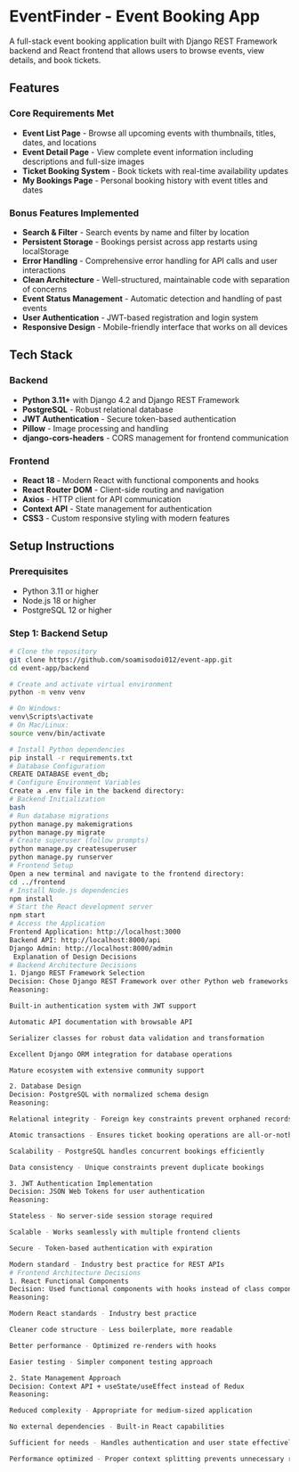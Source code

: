 # EventFinder - Event Booking App

A full-stack event booking application built with Django REST Framework backend and React frontend that allows users to browse events, view details, and book tickets.

##  Features

### Core Requirements Met
- **Event List Page** - Browse all upcoming events with thumbnails, titles, dates, and locations
- **Event Detail Page** - View complete event information including descriptions and full-size images
- **Ticket Booking System** - Book tickets with real-time availability updates
- **My Bookings Page** - Personal booking history with event titles and dates

###  Bonus Features Implemented
-  **Search & Filter** - Search events by name and filter by location
-  **Persistent Storage** - Bookings persist across app restarts using localStorage
-  **Error Handling** - Comprehensive error handling for API calls and user interactions
-  **Clean Architecture** - Well-structured, maintainable code with separation of concerns
-  **Event Status Management** - Automatic detection and handling of past events
-  **User Authentication** - JWT-based registration and login system
-  **Responsive Design** - Mobile-friendly interface that works on all devices

##  Tech Stack

### Backend
- **Python 3.11+** with Django 4.2 and Django REST Framework
- **PostgreSQL** - Robust relational database
- **JWT Authentication** - Secure token-based authentication
- **Pillow** - Image processing and handling
- **django-cors-headers** - CORS management for frontend communication

### Frontend
- **React 18** - Modern React with functional components and hooks
- **React Router DOM** - Client-side routing and navigation
- **Axios** - HTTP client for API communication
- **Context API** - State management for authentication
- **CSS3** - Custom responsive styling with modern features

## Setup Instructions

### Prerequisites
- Python 3.11 or higher
- Node.js 18 or higher
- PostgreSQL 12 or higher

### Step 1: Backend Setup

```bash
# Clone the repository
git clone https://github.com/soamisodoi012/event-app.git
cd event-app/backend

# Create and activate virtual environment
python -m venv venv

# On Windows:
venv\Scripts\activate
# On Mac/Linux:
source venv/bin/activate

# Install Python dependencies
pip install -r requirements.txt
# Database Configuration
CREATE DATABASE event_db;
# Configure Environment Variables
Create a .env file in the backend directory:
# Backend Initialization
bash
# Run database migrations
python manage.py makemigrations
python manage.py migrate
# Create superuser (follow prompts)
python manage.py createsuperuser
python manage.py runserver
# Frontend Setup
Open a new terminal and navigate to the frontend directory:
cd ../frontend
# Install Node.js dependencies
npm install
# Start the React development server
npm start
# Access the Application
Frontend Application: http://localhost:3000
Backend API: http://localhost:8000/api
Django Admin: http://localhost:8000/admin
 Explanation of Design Decisions
# Backend Architecture Decisions
1. Django REST Framework Selection
Decision: Chose Django REST Framework over other Python web frameworks
Reasoning:

Built-in authentication system with JWT support

Automatic API documentation with browsable API

Serializer classes for robust data validation and transformation

Excellent Django ORM integration for database operations

Mature ecosystem with extensive community support

2. Database Design
Decision: PostgreSQL with normalized schema design
Reasoning:

Relational integrity - Foreign key constraints prevent orphaned records

Atomic transactions - Ensures ticket booking operations are all-or-nothing

Scalability - PostgreSQL handles concurrent bookings efficiently

Data consistency - Unique constraints prevent duplicate bookings

3. JWT Authentication Implementation
Decision: JSON Web Tokens for user authentication
Reasoning:

Stateless - No server-side session storage required

Scalable - Works seamlessly with multiple frontend clients

Secure - Token-based authentication with expiration

Modern standard - Industry best practice for REST APIs
# Frontend Architecture Decisions
1. React Functional Components
Decision: Used functional components with hooks instead of class components
Reasoning:

Modern React standards - Industry best practice

Cleaner code structure - Less boilerplate, more readable

Better performance - Optimized re-renders with hooks

Easier testing - Simpler component testing approach

2. State Management Approach
Decision: Context API + useState/useEffect instead of Redux
Reasoning:

Reduced complexity - Appropriate for medium-sized application

No external dependencies - Built-in React capabilities

Sufficient for needs - Handles authentication and user state effectively

Performance optimized - Proper context splitting prevents unnecessary re-renders
